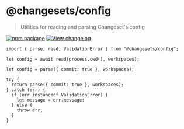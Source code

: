# @changesets/config

> Utilities for reading and parsing Changeset's config

[![npm package](https://img.shields.io/npm/v/@changesets/config)](https://npmjs.com/package/@changesets/config)
[![View changelog](https://img.shields.io/badge/Explore%20Changelog-brightgreen)](./CHANGELOG.md)

```tsx
import { parse, read, ValidationError } from "@changesets/config";

let config = await read(process.cwd(), workspaces);

let config = parse({ commit: true }, workspaces);

try {
  return parse({ commit: true }, workspaces);
} catch (err) {
  if (err instanceof ValidationError) {
    let message = err.message;
  } else {
    throw err;
  }
}
```
